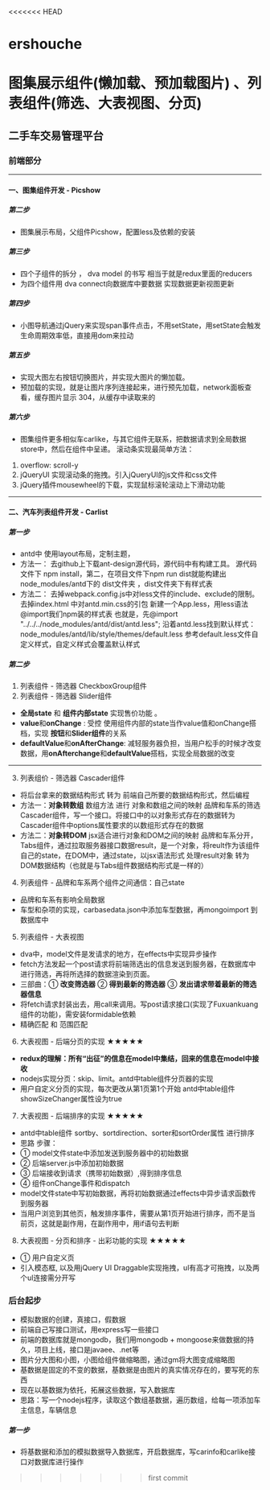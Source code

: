<<<<<<< HEAD
# ershouche
图集展示组件(懒加载、预加载图片) 、列表组件(筛选、大表视图、分页) 
=======
## 二手车交易管理平台
### 前端部分
***
#### 一、图集组件开发  - Picshow
##### 第二步
- 图集展示布局，父组件Picshow，配置less及依赖的安装
##### 第三步 
- 四个子组件的拆分 ， dva model 的书写 相当于就是redux里面的reducers
- 为四个组件用 dva connect向数据库中要数据 实现数据更新视图更新
##### 第四步
- 小图导航通过jQuery来实现span事件点击，不用setState，用setState会触发生命周期效率低，直接用dom来拉动
##### 第五步
- 实现大图左右按钮切换图片，并实现大图片的懒加载。
- 预加载的实现，就是让图片序列连接起来，进行预先加载，network面板查看，缓存图片显示 304，从缓存中读取来的
##### 第六步
- 图集组件更多相似车carlike，与其它组件无联系，把数据请求到全局数据store中，然后在组件中呈递。
滚动条实现最简单方法：
1. overflow: scroll-y
2. jQueryUI 实现滚动条的拖拽。引入jQueryUI的js文件和css文件
3. jQuery插件mousewheel的下载，实现鼠标滚轮滚动上下滑动功能
***
#### 二、汽车列表组件开发  - Carlist
##### 第一步
- antd中 使用layout布局，定制主题，
- 方法一：
去github上下载ant-design源代码，源代码中有构建工具。
源代码文件下 npm install，第二，在项目文件下npm run dist就能构建出node_modules/antd下的 dist文件夹 ，dist文件夹下有样式表 
- 方法二：
去掉webpack.config.js中对less文件的include、exclude的限制。
去掉index.html 中对antd.min.css的引包
新建一个App.less，用less语法@import我们npm装的样式表
也就是，先@import "../../../node_modules/antd/dist/antd.less";
沿着antd.less找到默认样式：node_modules/antd/lib/style/themes/default.less
参考default.less文件自定义样式，自定义样式会覆盖默认样式 
##### 第二步
1. 列表组件 - 筛选器 CheckboxGroup组件
2. 列表组件 - 筛选器 Slider组件
- **全局state** 和 **组件内部state**  实现售价功能 。
- **value**和**onChange** :  受控 使用组件内部的state当作value值和onChange搭档，实现 **按钮**和**Slider组件**的关系
- **defaultValue**和**onAfterChange**: 减轻服务器负担，当用户松手的时候才改变数据，用**onAfterchange**和**defaultValue**搭档，实现全局数据的改变
***
3. 列表组价 - 筛选器 Cascader组件
- 将后台拿来的数据结构形式 转为 前端自己所要的数据结构形式，然后编程
- 方法一：**对象转数组** 数组方法 进行 对象和数组之间的映射
品牌和车系的筛选 Cascader组件，写一个接口。将接口中的以对象形式存在的数据转为Cascader组件中options属性要求的以数组形式存在的数据
- 方法二：**对象转DOM** jsx适合进行对象和DOM之间的映射
品牌和车系分开，Tabs组件，通过拉取服务器接口数据result，是一个对象，将reult作为该组件自己的state，在DOM中，通过state，以jsx语法形式 处理result对象 转为 DOM数据结构（也就是与Tabs组件数据结构形式是一样的）
4. 列表组件 - 品牌和车系两个组件之间通信：自己state
- 品牌和车系有影响全局数据
- 车型和杂项的实现，carbasedata.json中添加车型数据，再mongoimport 到数据库中
5. 列表组件 - 大表视图
- dva中，model文件是发请求的地方，在effects中实现异步操作
- fetch方法发起一个post请求将前端筛选出的信息发送到服务器，在数据库中进行筛选，再将所选择的数据渲染到页面。
- 三部曲：① **改变筛选器** ② **得到最新的筛选器** ③ **发出请求带着最新的筛选器信息**
- 将fetch请求封装出去，用call来调用。写post请求接口(实现了Fuxuankuang组件的功能)，需安装formidable依赖
- 精确匹配 和 范围匹配 
6. 大表视图 - 后端分页的实现 ★★★★★
- **redux的理解：所有“出征”的信息在model中集结，回来的信息在model中接收**
- nodejs实现分页：skip、limit。antd中table组件分页器的实现
- 用户自定义分页的实现，每次更改从第1页第1个开始 antd中table组件showSizeChanger属性设为true
7. 大表视图 - 后端排序的实现 ★★★★★
- antd中table组件 sortby、sortdirection、sorter和sortOrder属性 进行排序
- 思路 步骤：
- ① model文件state中添加发送到服务器中的初始数据
- ② 后端server.js中添加初始数据
- ③ 后端接收到请求（携带初始数据）,得到排序信息 
- ④ 组件onChange事件和dispatch 
- model文件state中写初始数据，再将初始数据通过effects中异步请求函数传到服务器
- 当用户浏览到其他页，触发排序事件，需要从第1页开始进行排序，而不是当前页，这就是副作用，在副作用中，用if语句去判断
8.  大表视图 - 分页和排序 - 出彩功能的实现 ★★★★★
- ① 用户自定义页
- 引入模态框, 以及用jQuery UI Draggable实现拖拽，ul有高才可拖拽，以及两个ul连接需分开写





### 后台起步
- 模拟数据的创建，真接口，假数据
- 前端自己写接口测试，用express写一些接口
- 前端的数据库就是mongodb，我们用mongodb + mongoose来做数据的持久，项目上线，接口是javaee、.net等 
- 图片分大图和小图，小图给组件做缩略图，通过gm将大图变成缩略图
- 基数据是固定的不变的数据，基数据是由图片的真实情况存在的，要写死的东西
- 现在以基数据为依托，拓展这些数据，写入数据库
- 思路：写一个nodejs程序，读取这个数组基数据，遍历数组，给每一项添加车主信息，车辆信息
##### 第一步
- 将基数据和添加的模拟数据导入数据库，开启数据库，写carinfo和carlike接口对数据库进行操作
>>>>>>> first commit
